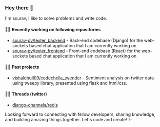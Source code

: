 ### Hey there 👋

I'm sourav, I like to solve problems and write code.

#### 👨‍💻 Recently working on following repositories
- [sourav-py/texter_backend](https://github.com/sourav-py/texter_backend) - Back-end codebase (Django) for the web-sockets based chat application that I am currently working on.
- [sourav-py/texter_frontend](https://github.com/sourav-py/texter_frontend) - Front-end codebase (React) for the web-sockets based chat application that I am currently working on.

#### 👨‍💻 Past projects
- [vishaldhull09/codechella_twender](https://github.com/vishaldhull09/codechella_twender) - Sentiment analysis on twitter data using tweepy library, presented using flask and html/css.

#### 📃🧵 Threads (twitter)
- [django-channels/redis](https://twitter.com/maroonspider/status/1733844857318199611) 

Looking forward to connecting with fellow developers, sharing knowledge, and building amazing things together. Let's code and create! ✨






